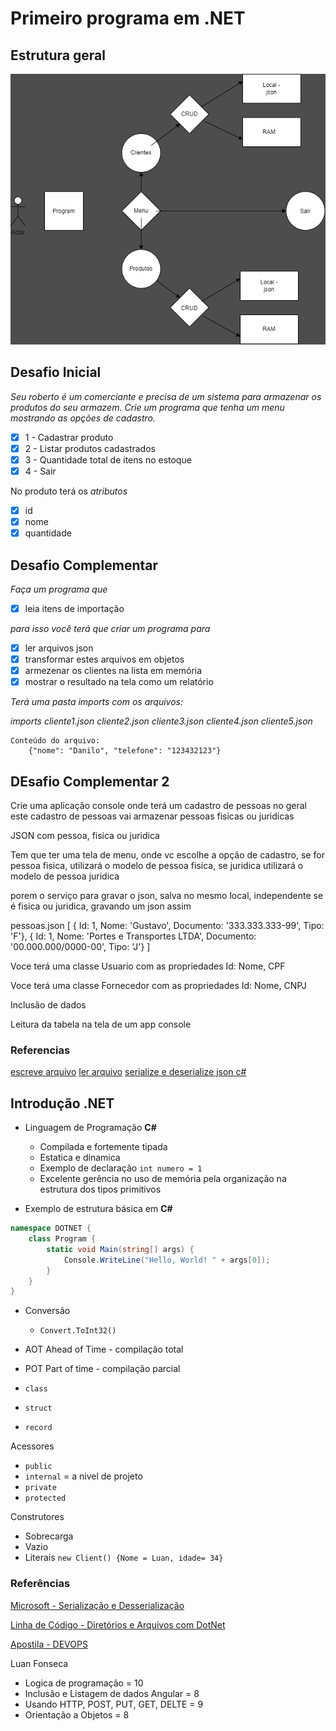 # Primeiro programa em .NET

## Estrutura geral

![Alt text](abstra%C3%A7%C3%A3o.png)

## Desafio Inicial

*Seu roberto é um comerciante e precisa de um sistema
para armazenar os produtos do seu armazem.
Crie um programa que tenha um menu mostrando as opções de cadastro.*

- [x] 1 - Cadastrar produto
- [x] 2 - Listar produtos cadastrados
- [x] 3 - Quantidade total de itens no estoque
- [x] 4 - Sair

No produto terá os *atributos*

- [x] id
- [x] nome
- [x] quantidade

## Desafio Complementar

*Faça um programa que*

- [x] leia itens de importação

*para isso você terá que criar um programa para*

- [x] ler arquivos json
- [x] transformar estes arquivos em objetos
- [x] armezenar os clientes na lista em memória
- [x] mostrar o resultado na tela como um relatório

*Terá uma pasta imports com os arquivos:*

*imports
    cliente1.json
    cliente2.json
    cliente3.json
    cliente4.json
    cliente5.json*

    Conteúdo do arquivo:
        {"nome": "Danilo", "telefone": "123432123"}

## DEsafio Complementar 2

Crie uma aplicação console onde terá um cadastro de pessoas no geral
este cadastro de pessoas vai armazenar pessoas fisicas ou juridicas

JSON com pessoa, fisica ou juridica

Tem que ter uma tela de menu, onde vc escolhe a opção de cadastro, se for pessoa fisica, utilizará o modelo de pessoa fisica, se juridica
utilizará o modelo de pessoa juridica

porem o serviço para gravar o json, salva no mesmo local, independente se é fisica ou juridica, gravando um json assim

pessoas.json
[
  { Id: 1,  Nome: 'Gustavo', Documento: '333.333.333-99', Tipo: 'F'},
  { Id: 1,  Nome: 'Portes e Transportes LTDA', Documento: '00.000.000/0000-00', Tipo: 'J'}
]

Voce terá uma classe Usuario com as propriedades
Id:  Nome, CPF

Voce terá uma classe Fornecedor com as propriedades
Id:  Nome, CNPJ

Inclusão de dados

Leitura da tabela na tela de um app console

### Referencias

[escreve arquivo](https://learn.microsoft.com/en-us/dotnet/csharp/programming-guide/file-system/how-to-write-to-a-text-file)
[ler arquivo](https://www.educative.io/answers/how-to-read-a-text-file-in-c-sharp)
[serialize e deserialize json c#](https://learn.microsoft.com/en-us/dotnet/standard/serialization/system-text-json/how-to?pivots=dotnet-7-0)

## Introdução .NET

- Linguagem de Programação **C#**
  - Compilada e fortemente tipada
  - Estatica e dinamica
  - Exemplo de declaração `int numero = 1`
  - Excelente gerência no uso de memória pela organização na estrutura dos tipos primitivos

- Exemplo de estrutura básica em **C#**

```c#
namespace DOTNET {
    class Program {
        static void Main(string[] args) {
            Console.WriteLine("Hello, World! " + args[0]);
        }
    }
}
```

- Conversão
  - `Convert.ToInt32()`

- AOT Ahead of Time - compilação total
- POT Part of time - compilação parcial

- `class`
- `struct`
- `record`

Acessores
- `public`
- `internal` = a nivel de projeto
- `private`
- `protected`

Construtores

- Sobrecarga
- Vazio
- Literais ``new Client() {Nome = Luan, idade= 34}``

### Referências

[Microsoft - Serialização e Desserialização](https://learn.microsoft.com/pt-br/dotnet/standard/serialization/system-text-json/how-to?pivots=dotnet-7-0)

[Linha de Código - Diretórios e Arquivos com DotNet](http://www.linhadecodigo.com.br/artigo/3684/trabalhando-com-arquivos-e-diretorios-em-csharp.aspx)

[Apostila - DEVOPS](https://docs.google.com/presentation/d/1175LVx-Us1CCIaENIglvmZ87-npBDAVOyBRG90VwaaY/edit#slide=id.gf5d14fb323_0_0)

Luan Fonseca
  - Logica de programação = 10
  - Inclusão e Listagem de dados Angular = 8
  - Usando HTTP, POST, PUT, GET, DELTE = 9
  - Orientação a Objetos = 8